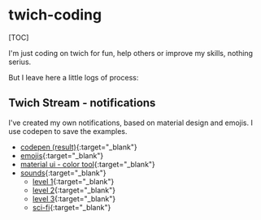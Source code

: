 # twich-coding

[TOC]

I'm just coding on twich for fun, help others or improve my skills, nothing serius.

But I leave here a little logs of process:



## Twich Stream - notifications

I've created my own notifications, based on material design and emojis. I use codepen to save the examples.

- [codepen (result)](https://codepen.io/xuscrus/pen/VwjvLqw){:target="_blank"}
- [emojis](https://getemoji.com/){:target="_blank"}
- [material ui - color tool](https://material.io/resources/color/#!/){:target="_blank"}
- [sounds](https://notificationsounds.com/){:target="_blank"}
  - [level 1](https://notificationsounds.com/message-tones/glitch-in-the-matrix-600){:target="_blank"}
  - [level 2](https://notificationsounds.com/notification-sounds/maybe-one-day-584){:target="_blank"}
  - [level 3](https://notificationsounds.com/wake-up-tones/sonar-259){:target="_blank"}
  - [sci-fi](https://notificationsounds.com/sound-effects/sci-fi-ish-376){:target="_blank"}

